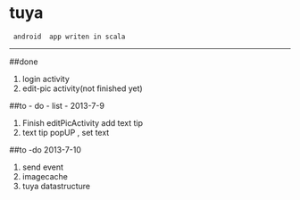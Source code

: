 tuya
====
```
 android  app writen in scala
```
---
##done
1. login activity
2. edit-pic activity(not finished yet)

##to - do - list - 2013-7-9
1. Finish editPicActivity   add text tip
2. text tip popUP , set text 

##to -do  2013-7-10
1. send event
2. imagecache
3. tuya datastructure

